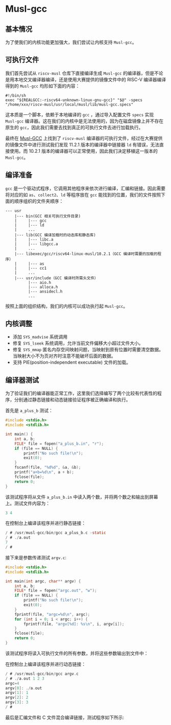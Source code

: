# Musl-gcc

## 基本情况

为了使我们的内核功能更加强大，我们尝试让内核支持 `Musl-gcc`。

## 可执行文件

我们首先尝试从 `riscv-musl` 仓库下直接编译生成 `Musl-gcc` 的编译器，但是不论是用本地交叉编译器编译，还是使用大赛提供的镜像文件中的 RISC-V 编译器编译得到的 `Musl-gcc` 均形如下面的内容：

```shell
#!/bin/sh
exec "${REALGCC:-riscv64-unknown-linux-gnu-gcc}" "$@" -specs "/home/xxx/riscv-musl/usr/local/musl/lib/musl-gcc.specs"
```

这本质是一个脚本，依赖于本地编译的 `gcc` ，通过导入配置文件 `specs` 实现 `Musl-gcc` 编译器。这在我们的内核中是无法使用的，因为在磁盘镜像上并不存在原生的 `gcc`，因此我们需要去找到真正的可执行文件去进行加载执行。

最终在 [Musl-GCC](https://more.musl.cc/x86_64-linux-muslx32/) 上找到了 `riscv-musl` 编译器的可执行文件，经过在大赛提供的镜像文件中进行测试我们发现 11.2.1 版本的编译器中链接器 `ld` 有错误，无法直接使用。而 10.2.1 版本的编译器可以正常使用，因此我们决定移植这一版本的 `Musl-gcc`。

## 编译准备

`gcc` 是一个驱动式程序，它调用其他程序来依次进行编译，汇编和链接。因此需要将对应的如 `as`、`collect2`、`ld` 等程序放在 `gcc` 能找到的位置，我们的文件按照下面的顺序组织的文件夹顺序：

```shell
--- usr
    |--- bin(GCC 相关可执行文件目录)
    |     |--- gcc
    |     |--- ld
    |     ...
    |--- lib(GCC 编译加载时的动态库和静态库)
    |     |--- libc.a
    |     |--- libgcc.a
    |     ...
    |--- libexec/gcc/riscv64-linux-musl/10.2.1（GCC 编译时需要的加载的程序）
    |     |--- as
    |     |--- cc1
    |     ...
    |--- usr/include（GCC 编译时所需头文件）
          |--- aio.h
          |--- alloca.h
          |--- ansidecl.h
          ...
```

按照上面的组织结构，我们的内核可以成功执行起 `Musl-gcc`。

## 内核调整

* 添加 `SYS_madvise` 系统调用
* 修复 `SYS_lseek` 系统调用，允许当前文件偏移大小超过文件大小。
* 修复 `SYS_mmap` 匿名内存空间映射问题，当映射到原有位置时需要清空数据。当映射大小不为页对齐时注意不能破坏后面的数据。
* 支持 PIE(position-independent executable) 文件的加载。

## 编译器测试

为了验证我们的编译器能正常工作，这里我们选择编写了两个比较有代表性的程序，分别通过静态链接和动态链接验证程序被正确编译和执行。

首先是 `a_plus_b` 测试：

```c
#include <stdio.h>
#include <stdlib.h>

int main() {
    int a, b;
    FILE* file = fopen("a_plus_b.in", "r");
    if (file == NULL) {
        printf("No such file!\n");
        exit(0);
    }
    fscanf(file, "%d%d", &a, &b);
    printf("a+b=%d\n", a + b);
    fclose(file);
    return 0;
}
```

该测试程序将从文件 `a_plus_b.in` 中读入两个数，并将两个数之和输出到屏幕上。测试文件内容为：

```c
3 4
```

在控制台上编译该程序并进行静态链接：

```c
/ # /usr/musl-gcc/bin/gcc a_plus_b.c -static
/ # ./a.out
7
/ #
```

接下来是参数传递测试 `argv.c`:

```c
#include <stdio.h>
#include <stdlib.h>

int main(int argc, char** argv) {
    int a, b;
    FILE* file = fopen("argc.out", "w");
    if (file == NULL) {
        printf("No such file!\n");
        exit(0);
    }
    fprintf(file, "argc=%d\n", argc);
    for (int i = 0; i < argc; i++) {
        fprintf(file, "argv[%d]: %s\n", i, argv[i]);
    }
    fclose(file);
    return 0;
}
```

该测试程序将读入可执行文件的所有参数，并将这些参数输出到文件中：

在控制台上编译该程序并进行动态链接：

```c
/ # /usr/musl-gcc/bin/gcc argv.c
/ # ./a.out 1 2 3
argc=4
argv[0]: ./a.out
argv[1]: 1
argv[2]: 2
argv[3]: 3
/ #
```

最后是汇编文件和 C 文件混合编译链接，测试程序如下所示:

```c

```